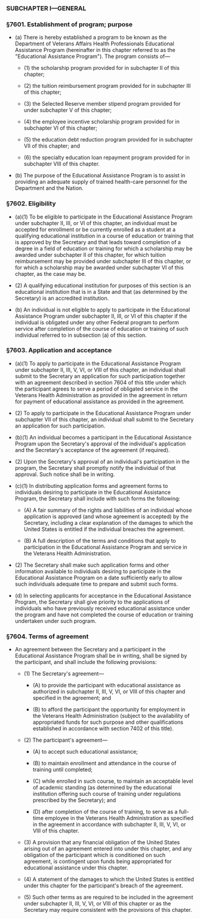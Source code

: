 ### SUBCHAPTER I—GENERAL

### §7601. Establishment of program; purpose
* (a) There is hereby established a program to be known as the Department of Veterans Affairs Health Professionals Educational Assistance Program (hereinafter in this chapter referred to as the "Educational Assistance Program"). The program consists of—

  * (1) the scholarship program provided for in subchapter II of this chapter;

  * (2) the tuition reimbursement program provided for in subchapter III of this chapter;

  * (3) the Selected Reserve member stipend program provided for under subchapter V of this chapter;

  * (4) the employee incentive scholarship program provided for in subchapter VI of this chapter;

  * (5) the education debt reduction program provided for in subchapter VII of this chapter; and

  * (6) the specialty education loan repayment program provided for in subchapter VIII of this chapter.


* (b) The purpose of the Educational Assistance Program is to assist in providing an adequate supply of trained health-care personnel for the Department and the Nation.

### §7602. Eligibility
* (a)(1) To be eligible to participate in the Educational Assistance Program under subchapter II, III, or VI of this chapter, an individual must be accepted for enrollment or be currently enrolled as a student at a qualifying educational institution in a course of education or training that is approved by the Secretary and that leads toward completion of a degree in a field of education or training for which a scholarship may be awarded under subchapter II of this chapter, for which tuition reimbursement may be provided under subchapter III of this chapter, or for which a scholarship may be awarded under subchapter VI of this chapter, as the case may be.

* (2) A qualifying educational institution for purposes of this section is an educational institution that is in a State and that (as determined by the Secretary) is an accredited institution.

* (b) An individual is not eligible to apply to participate in the Educational Assistance Program under subchapter II, III, or VI of this chapter if the individual is obligated under any other Federal program to perform service after completion of the course of education or training of such individual referred to in subsection (a) of this section.

### §7603. Application and acceptance
* (a)(1) To apply to participate in the Educational Assistance Program under subchapter II, III, V, VI, or VIII of this chapter, an individual shall submit to the Secretary an application for such participation together with an agreement described in section 7604 of this title under which the participant agrees to serve a period of obligated service in the Veterans Health Administration as provided in the agreement in return for payment of educational assistance as provided in the agreement.

* (2) To apply to participate in the Educational Assistance Program under subchapter VII of this chapter, an individual shall submit to the Secretary an application for such participation.

* (b)(1) An individual becomes a participant in the Educational Assistance Program upon the Secretary's approval of the individual's application and the Secretary's acceptance of the agreement (if required).

* (2) Upon the Secretary's approval of an individual's participation in the program, the Secretary shall promptly notify the individual of that approval. Such notice shall be in writing.

* (c)(1) In distributing application forms and agreement forms to individuals desiring to participate in the Educational Assistance Program, the Secretary shall include with such forms the following:

  * (A) A fair summary of the rights and liabilities of an individual whose application is approved (and whose agreement is accepted) by the Secretary, including a clear explanation of the damages to which the United States is entitled if the individual breaches the agreement.

  * (B) A full description of the terms and conditions that apply to participation in the Educational Assistance Program and service in the Veterans Health Administration.


* (2) The Secretary shall make such application forms and other information available to individuals desiring to participate in the Educational Assistance Program on a date sufficiently early to allow such individuals adequate time to prepare and submit such forms.

* (d) In selecting applicants for acceptance in the Educational Assistance Program, the Secretary shall give priority to the applications of individuals who have previously received educational assistance under the program and have not completed the course of education or training undertaken under such program.

### §7604. Terms of agreement
* An agreement between the Secretary and a participant in the Educational Assistance Program shall be in writing, shall be signed by the participant, and shall include the following provisions:

  * (1) The Secretary's agreement—

    * (A) to provide the participant with educational assistance as authorized in subchapter II, III, V, VI, or VIII of this chapter and specified in the agreement; and

    * (B) to afford the participant the opportunity for employment in the Veterans Health Administration (subject to the availability of appropriated funds for such purpose and other qualifications established in accordance with section 7402 of this title).


  * (2) The participant's agreement—

    * (A) to accept such educational assistance;

    * (B) to maintain enrollment and attendance in the course of training until completed;

    * (C) while enrolled in such course, to maintain an acceptable level of academic standing (as determined by the educational institution offering such course of training under regulations prescribed by the Secretary); and

    * (D) after completion of the course of training, to serve as a full-time employee in the Veterans Health Administration as specified in the agreement in accordance with subchapter II, III, V, VI, or VIII of this chapter.


  * (3) A provision that any financial obligation of the United States arising out of an agreement entered into under this chapter, and any obligation of the participant which is conditioned on such agreement, is contingent upon funds being appropriated for educational assistance under this chapter.

  * (4) A statement of the damages to which the United States is entitled under this chapter for the participant's breach of the agreement.

  * (5) Such other terms as are required to be included in the agreement under subchapter II, III, V, VI, or VIII of this chapter or as the Secretary may require consistent with the provisions of this chapter.